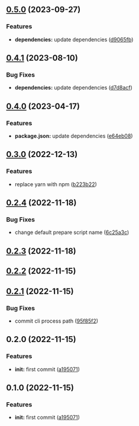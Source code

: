 

## [0.5.0](https://github.com/belo-app/jormungand/compare/0.4.1...0.5.0) (2023-09-27)


### Features

* **dependencies:** update dependencies ([d9065fb](https://github.com/belo-app/jormungand/commit/d9065fbb1b6ab8b6e17b033b5be1b29686cf0e64))

## [0.4.1](https://github.com/belo-app/jormungand/compare/0.4.0...0.4.1) (2023-08-10)


### Bug Fixes

* **dependencies:** update dependencies ([d7d8acf](https://github.com/belo-app/jormungand/commit/d7d8acf6ab887be77c9738b5f9224d91ba0bd053))

## [0.4.0](https://github.com/belo-app/jormungand/compare/0.3.0...0.4.0) (2023-04-17)


### Features

* **package.json:** update dependencies ([e64eb08](https://github.com/belo-app/jormungand/commit/e64eb0857351c14891a0856f2b4f134c638e641c))

## [0.3.0](https://github.com/belo-app/jormungand/compare/0.2.4...0.3.0) (2022-12-13)


### Features

* replace yarn with npm ([b223b22](https://github.com/belo-app/jormungand/commit/b223b2269e420c3f74e64765cc002f777a3cef97))

## [0.2.4](https://github.com/belo-app/jormungand/compare/0.2.3...0.2.4) (2022-11-18)


### Bug Fixes

* change default prepare script name ([6c25a3c](https://github.com/belo-app/jormungand/commit/6c25a3ce7354e3be4a177246f778c19ae9a097c8))

## [0.2.3](https://github.com/belo-app/jormungand/compare/0.2.2...0.2.3) (2022-11-18)

## [0.2.2](https://github.com/belo-app/jormungand/compare/0.2.1...0.2.2) (2022-11-15)

## [0.2.1](https://github.com/belo-app/jormungand/compare/0.2.0...0.2.1) (2022-11-15)


### Bug Fixes

* commit cli process path ([95f85f2](https://github.com/belo-app/jormungand/commit/95f85f285bd38dcf5e72cd79b0ce61739a99db64))

## 0.2.0 (2022-11-15)


### Features

* **init:** first commit ([a195071](https://github.com/belo-app/jormungand/commit/a1950718c6cf53ba10a1ffbfe3fb11baaca8a30f))

## 0.1.0 (2022-11-15)


### Features

* **init:** first commit ([a195071](https://github.com/belo-app/jormungand/commit/a1950718c6cf53ba10a1ffbfe3fb11baaca8a30f))